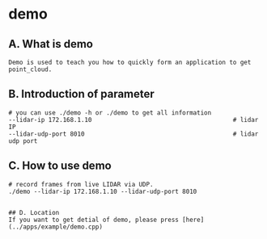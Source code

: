 # demo
## A. What is demo
```shell
Demo is used to teach you how to quickly form an application to get point_cloud.
```

## B. Introduction of parameter
```shell
# you can use ./demo -h or ./demo to get all information
--lidar-ip 172.168.1.10                                       # lidar IP
--lidar-udp-port 8010                                         # lidar udp port
```

## C. How to use demo
```shell
# record frames from live LIDAR via UDP.
./demo --lidar-ip 172.168.1.10 --lidar-udp-port 8010


## D. Location
If you want to get detial of demo, please press [here](../apps/example/demo.cpp)
